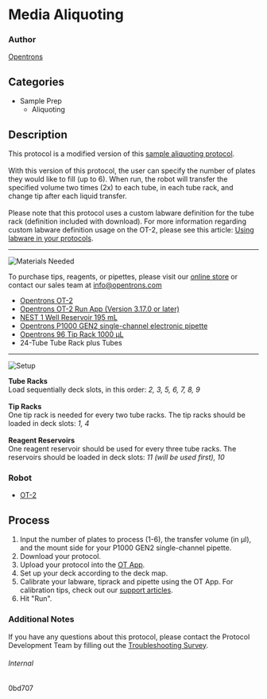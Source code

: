 # Media Aliquoting

### Author
[Opentrons](https://opentrons.com/)

## Categories
* Sample Prep
	* Aliquoting

## Description
This protocol is a modified version of this [sample aliquoting protocol](https://develop.protocols.opentrons.com/protocol/53134e).</br>
</br>
With this version of this protocol, the user can specify the number of plates they would like to fill (up to 6). When run, the robot will transfer the specified volume two times (2x) to each tube, in each tube rack, and change tip after each liquid transfer.</br>
</br>
Please note that this protocol uses a custom labware definition for the tube rack (definition included with download). For more information regarding custom labware definition usage on the OT-2, please see this article: [Using labware in your protocols](https://support.opentrons.com/en/articles/3136506-using-labware-in-your-protocols).

---
![Materials Needed](https://s3.amazonaws.com/opentrons-protocol-library-website/custom-README-images/001-General+Headings/materials.png)

To purchase tips, reagents, or pipettes, please visit our [online store](https://shop.opentrons.com/) or contact our sales team at [info@opentrons.com](mailto:info@opentrons.com)

* [Opentrons OT-2](https://shop.opentrons.com/collections/ot-2-robot/products/ot-2)
* [Opentrons OT-2 Run App (Version 3.17.0 or later)](https://opentrons.com/ot-app/)
* [NEST 1 Well Reservoir 195 mL](https://labware.opentrons.com/nest_1_reservoir_195ml)
* [Opentrons P1000 GEN2 single-channel electronic pipette](https://shop.opentrons.com/collections/ot-2-pipettes/products/single-channel-electronic-pipette?variant=5984549142557)
* [Opentrons 96 Tip Rack 1000 µL](https://labware.opentrons.com/opentrons_96_tiprack_1000ul)
* 24-Tube Tube Rack plus Tubes

---
![Setup](https://s3.amazonaws.com/opentrons-protocol-library-website/custom-README-images/001-General+Headings/Setup.png)

**Tube Racks**</br>
Load sequentially deck slots, in this order: *2, 3, 5, 6, 7, 8, 9*</br>
</br>
**Tip Racks**</br>
One tip rack is needed for every two tube racks. The tip racks should be loaded in deck slots: *1, 4*</br>
</br>
**Reagent Reservoirs**</br>
One reagent reservoir should be used for every three tube racks. The reservoirs should be loaded in deck slots: *11 (will be used first), 10*</br>

### Robot
* [OT-2](https://opentrons.com/ot-2)

## Process
1. Input the number of plates to process (1-6), the transfer volume (in µl), and the mount side for your P1000 GEN2 single-channel pipette.
2. Download your protocol.
3. Upload your protocol into the [OT App](https://opentrons.com/ot-app).
4. Set up your deck according to the deck map.
5. Calibrate your labware, tiprack and pipette using the OT App. For calibration tips, check out our [support articles](https://support.opentrons.com/en/collections/1559720-guide-for-getting-started-with-the-ot-2).
6. Hit "Run".

### Additional Notes
If you have any questions about this protocol, please contact the Protocol Development Team by filling out the [Troubleshooting Survey](https://protocol-troubleshooting.paperform.co/).

###### Internal
0bd707
